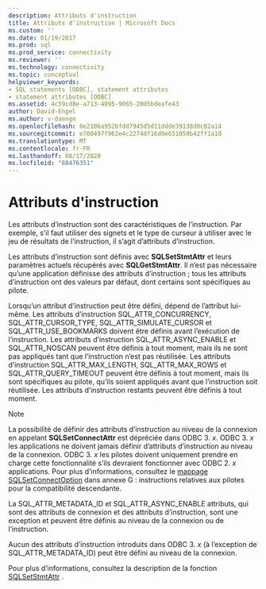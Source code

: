 ```yaml
---
description: Attributs d'instruction
title: Attributs d’instruction | Microsoft Docs
ms.custom: ''
ms.date: 01/19/2017
ms.prod: sql
ms.prod_service: connectivity
ms.reviewer: ''
ms.technology: connectivity
ms.topic: conceptual
helpviewer_keywords:
- SQL statements [ODBC], statement attributes
- statement attributes [ODBC]
ms.assetid: 4c59cd8e-a713-4095-9065-20d5bdeafe43
author: David-Engel
ms.author: v-daenge
ms.openlocfilehash: 8e2106a952bfdd7945d5d11ddde39138d0c82a14
ms.sourcegitcommit: e700497f962e4c2274df16d9e651059b42ff1a10
ms.translationtype: MT
ms.contentlocale: fr-FR
ms.lasthandoff: 08/17/2020
ms.locfileid: "88476351"
---
```

# <a name="statement-attributes"></a>Attributs d'instruction
Les attributs d’instruction sont des caractéristiques de l’instruction. Par exemple, s’il faut utiliser des signets et le type de curseur à utiliser avec le jeu de résultats de l’instruction, il s’agit d’attributs d’instruction.  
  
 Les attributs d’instruction sont définis avec **SQLSetStmtAttr** et leurs paramètres actuels récupérés avec **SQLGetStmtAttr**. Il n’est pas nécessaire qu’une application définisse des attributs d’instruction ; tous les attributs d’instruction ont des valeurs par défaut, dont certains sont spécifiques au pilote.  
  
 Lorsqu’un attribut d’instruction peut être défini, dépend de l’attribut lui-même. Les attributs d’instruction SQL_ATTR_CONCURRENCY, SQL_ATTR_CURSOR_TYPE, SQL_ATTR_SIMULATE_CURSOR et SQL_ATTR_USE_BOOKMARKS doivent être définis avant l’exécution de l’instruction. Les attributs d’instruction SQL_ATTR_ASYNC_ENABLE et SQL_ATTR_NOSCAN peuvent être définis à tout moment, mais ils ne sont pas appliqués tant que l’instruction n’est pas réutilisée. Les attributs d’instruction SQL_ATTR_MAX_LENGTH, SQL_ATTR_MAX_ROWS et SQL_ATTR_QUERY_TIMEOUT peuvent être définis à tout moment, mais ils sont spécifiques au pilote, qu’ils soient appliqués avant que l’instruction soit réutilisée. Les attributs d’instruction restants peuvent être définis à tout moment.  
  
> [!NOTE]  
>  La possibilité de définir des attributs d’instruction au niveau de la connexion en appelant **SQLSetConnectAttr** est dépréciée dans ODBC 3. *x*. ODBC 3. *x* les applications ne doivent jamais définir d’attributs d’instruction au niveau de la connexion. ODBC 3. *x* les pilotes doivent uniquement prendre en charge cette fonctionnalité s’ils devraient fonctionner avec ODBC 2. *x* applications. Pour plus d’informations, consultez le [mappage SQLSetConnectOption](../../../odbc/reference/appendixes/sqlsetconnectoption-mapping.md) dans annexe G : instructions relatives aux pilotes pour la compatibilité descendante.  
>   
>  La SQL_ATTR_METADATA_ID et SQL_ATTR_ASYNC_ENABLE attributs, qui sont des attributs de connexion et des attributs d’instruction, sont une exception et peuvent être définis au niveau de la connexion ou de l’instruction.  
>   
>  Aucun des attributs d’instruction introduits dans ODBC 3. *x* (à l’exception de SQL_ATTR_METADATA_ID) peut être défini au niveau de la connexion.  
  
 Pour plus d’informations, consultez la description de la fonction [SQLSetStmtAttr](../../../odbc/reference/syntax/sqlsetstmtattr-function.md) .
